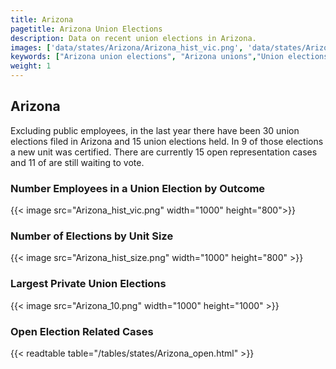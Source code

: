 ```yaml
---
title: Arizona
pagetitle: Arizona Union Elections
description: Data on recent union elections in Arizona.
images: ['data/states/Arizona/Arizona_hist_vic.png', 'data/states/Arizona/Arizona_hist_size.png', 'data/states/Arizona/Arizona_10.png']
keywords: ["Arizona union elections", "Arizona unions","Union elections"]
weight: 1
---
```

##  Arizona

Excluding public employees, in the last year there have been 30 union elections filed in Arizona and 15 union elections held. In 9 of those elections a new unit was certified. There are currently 15 open representation cases and 11 of are still waiting to vote.

### Number Employees in a Union Election by Outcome
{{< image src="Arizona_hist_vic.png" width="1000" height="800">}}

### Number of Elections by Unit Size
{{< image src="Arizona_hist_size.png" width="1000" height="800" >}}

### Largest Private Union Elections
{{< image src="Arizona_10.png" width="1000" height="1000"  >}}

### Open Election Related Cases
{{< readtable table="/tables/states/Arizona_open.html" >}}

